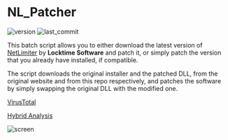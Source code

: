 # NL_Patcher
![version](https://img.shields.io/github/v/release/funnysoft24/NL_Patcher)
![last_commit](https://img.shields.io/github/last-commit/funnysoft24/NL_Patcher)

This batch script allows you to either download the latest version of [NetLimiter](https://www.netlimiter.com/) by **Locktime Software** and patch it, or simply patch the version that you already have installed, if compatible.

The script downloads the original installer and the patched DLL, from the original website and from this repo respectively, and patches the software by simply swapping the original DLL with the modified one.

[VirusTotal](https://www.virustotal.com/gui/file/d4e17b0c0295fa116782efa6acf1aed4102b051ee00f03fcb748574b1a1c8bec?nocache=1)

[Hybrid Analysis](https://hybrid-analysis.com/sample/d4e17b0c0295fa116782efa6acf1aed4102b051ee00f03fcb748574b1a1c8bec)

![screen](https://github.com/funnysoft24/NL_Patcher/assets/158505690/5b4cf314-0a01-49cb-a39b-696162613ec9)

